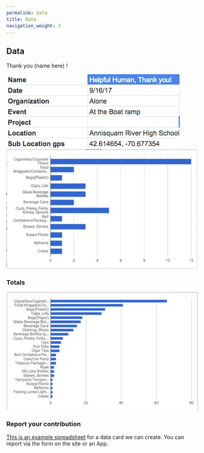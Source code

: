 ```yaml
---
permalink: data
title: Data
navigation_weight: 3
---
```



## Data
Thank you (name here) !

![Report Info](reportinfo.png)
![Report 1](report1.png)

### Totals
![Top Ten Items Graphic](graph1.png)

### Report your contribution
[This is an example spreadsheet](https://docs.google.com/spreadsheets/d/1_-ADPzs5dTeHf1s3smth88BTFsRLnZ7wsPawDv0ixfo/edit?usp=sharing) for a data card we can create. You can report via the form on the site or an App.



